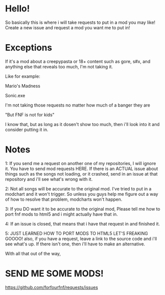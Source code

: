 # Hello!

So basically this is where i will take requests to put in a mod you may like! Create a new issue and request a mod you want me to put in!

# Exceptions

If it's a mod about a creepypasta or 18+ content such as gore, s#x, and anything else that reveals too much, I'm not taking it. 

Like for example:

Mario's Madness

Sonic.exe

I'm not taking those requests no matter how much of a banger they are

"But FNF is not for kids"

I know that, but as long as it dosen't show too much, then i'll look into it and consider putting it in.

# Notes

1: If you send me a request on another one of my repositories, I will ignore it. You have to send mod requests HERE. If there is an ACTUAL issue about things such as the songs not loading, or it crashed, send in an issue at that repository and i'll see what's wrong with it.

2: Not all songs will be accurate to the original mod. I've tried to put in a modchart and it won't trigger. So unless you guys help me figure out a way of how to resolve that problem, modcharts won't happen.

3: If you DO want it to be accurate to the original mod, Please tell me how to port fnf mods to html5 and i might actually have that in.

4: If an issue is closed, that means that i have that request in and finished it.

5: JUST LEARNED HOW TO PORT MODS TO HTML5 LET'S FREAKING GOOOO! also, if you have a request, leave a link to the source code and i'll see what's up. If there isn't one, then i'll have to make an alternative.

With all that out of the way,

# SEND ME SOME MODS!

https://github.com/forfourfnf/requests/issues
